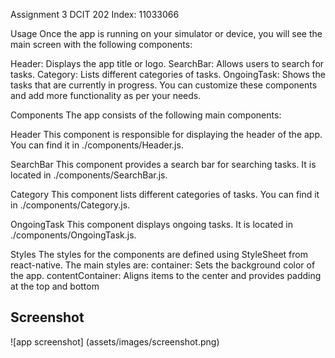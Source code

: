Assignment 3
DCIT 202
Index: 11033066

Usage
Once the app is running on your simulator or device, you will see the main screen with the following components:

Header: Displays the app title or logo.
SearchBar: Allows users to search for tasks.
Category: Lists different categories of tasks.
OngoingTask: Shows the tasks that are currently in progress.
You can customize these components and add more functionality as per your needs.

Components
The app consists of the following main components:

Header
This component is responsible for displaying the header of the app. You can find it in ./components/Header.js.

SearchBar
This component provides a search bar for searching tasks. It is located in ./components/SearchBar.js.

Category
This component lists different categories of tasks. You can find it in ./components/Category.js.

OngoingTask
This component displays ongoing tasks. It is located in ./components/OngoingTask.js.

Styles
The styles for the components are defined using StyleSheet from react-native. The main styles are:
container: Sets the background color of the app.
contentContainer: Aligns items to the center and provides padding at the top and bottom

## Screenshot

![app screenshot] (assets/images/screenshot.png)
